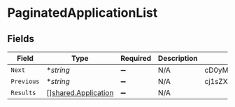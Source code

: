 # PaginatedApplicationList


## Fields

| Field                                                             | Type                                                              | Required                                                          | Description                                                       | Example                                                           |
| ----------------------------------------------------------------- | ----------------------------------------------------------------- | ----------------------------------------------------------------- | ----------------------------------------------------------------- | ----------------------------------------------------------------- |
| `Next`                                                            | **string*                                                         | :heavy_minus_sign:                                                | N/A                                                               | cD0yMDIxLTAxLTA2KzAzJTNBMjQlM0E1My40MzQzMjYlMkIwMCUzQTAw          |
| `Previous`                                                        | **string*                                                         | :heavy_minus_sign:                                                | N/A                                                               | cj1sZXdwd2VycWVtY29zZnNkc2NzUWxNMEUxTXk0ME16UXpNallsTWtJ          |
| `Results`                                                         | [][shared.Application](../../../pkg/models/shared/application.md) | :heavy_minus_sign:                                                | N/A                                                               |                                                                   |